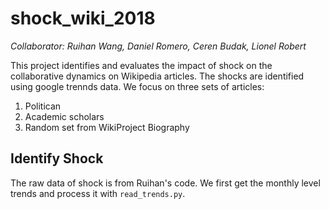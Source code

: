 # shock_wiki_2018

_Collaborator: Ruihan Wang, Daniel Romero, Ceren Budak, Lionel Robert_

This project identifies and evaluates the impact of shock on the collaborative dynamics on Wikipedia articles. The shocks are identified using google trennds data. We focus on three sets of articles:
  1. Politican
  2. Academic scholars
  3. Random set from WikiProject Biography

## Identify Shock
The raw data of shock is from Ruihan's code. We first get the monthly level trends and process it with `read_trends.py`.
